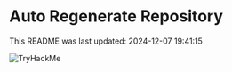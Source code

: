 # Auto Regenerate Repository

This README was last updated: 2024-12-07 19:41:15

 ![TryHackMe](https://tryhackme.com/badge/533634)